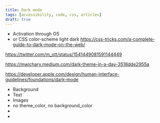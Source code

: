 ```yaml
---
title: Dark mode
tags: [accessibility, code, css, articles]
draft: true
---
```

- Activation through OS
- <meta name="color-scheme" content="dark light"> or CSS color-scheme light dark
https://css-tricks.com/a-complete-guide-to-dark-mode-on-the-web/

https://twitter.com/m_ott/status/1541449081591144449

https://mwichary.medium.com/dark-theme-in-a-day-3518dde2955a

https://developer.apple.com/design/human-interface-guidelines/foundations/dark-mode

- Background
- Text
- Images
- no theme_color, no background_color
- <meta name="theme-color" content="{{site.themeColor}}">
- <meta name="theme-color" content="{{site.darkThemeColor || site.themeColor}}" media="(prefers-color-scheme: dark)">

